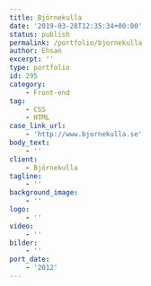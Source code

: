 ```yaml
---
title: Björnekulla
date: '2019-03-28T12:35:34+00:00'
status: publish
permalink: /portfolio/bjornekulla
author: Ehsan
excerpt: ''
type: portfolio
id: 295
category:
    - Front-end
tag:
    - CSS
    - HTML
case_link_url:
    - 'http://www.bjornekulla.se'
body_text:
    - ''
client:
    - Björnekulla
tagline:
    - ''
background_image:
    - ''
logo:
    - ''
video:
    - ''
bilder:
    - ''
port_date:
    - '2012'
---
```

